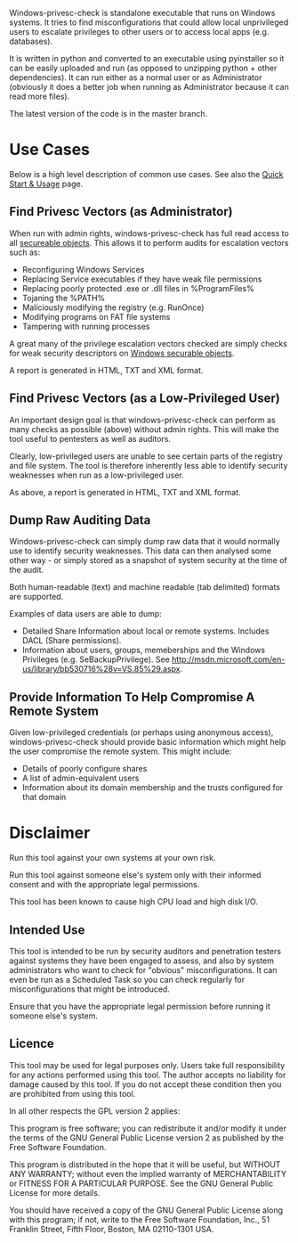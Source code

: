 Windows-privesc-check is standalone executable that runs on Windows systems.  It tries to find misconfigurations that could allow local unprivileged users to escalate privileges to other users or to access local apps (e.g. databases).  

It is written in python and converted to an executable using pyinstaller so it can be easily uploaded and run (as opposed to unzipping python + other dependencies).  It can run either as a normal user or as Administrator (obviously it does a better job when running as Administrator because it can read more files).

The latest version of the code is in the master branch.

# Use Cases 

Below is a high level description of common use cases.  See also the [Quick Start & Usage](docs/QuickStartUsage.md) page.

## Find Privesc Vectors (as Administrator) 

When run with admin rights, windows-privesc-check has full read access to all [secureable objects](http://msdn.microsoft.com/en-us/library/aa379557%28VS.85%29.aspx).  This allows it to perform audits for escalation vectors such as:
  * Reconfiguring Windows Services
  * Replacing Service executables if they have weak file permissions
  * Replacing poorly protected .exe or .dll files in %ProgramFiles%
  * Tojaning the %PATH%
  * Maliciously modifying the registry (e.g. RunOnce)
  * Modifying programs on FAT file systems
  * Tampering with running processes

A great many of the privilege escalation vectors checked are simply checks for weak security descriptors on [Windows securable objects](http://msdn.microsoft.com/en-us/library/aa379557%28VS.85%29.aspx).

A report is generated in HTML, TXT and XML format.

## Find Privesc Vectors (as a Low-Privileged User)

An important design goal is that windows-privesc-check can perform as many checks as possible (above) without admin rights.  This will make the tool useful to pentesters as well as auditors.

Clearly, low-privileged users are unable to see certain parts of the registry and file system.  The tool is therefore inherently less able to identify security weaknesses when run as a low-privileged user.

As above, a report is generated in HTML, TXT and XML format.

## Dump Raw Auditing Data

Windows-privesc-check can simply dump raw data that it would normally use to identify security weaknesses.  This data can then analysed some other way - or simply stored as a snapshot of system security at the time of the audit.

Both human-readable (text) and machine readable (tab delimited) formats are supported.

Examples of data users are able to dump:
  * Detailed Share Information about local or remote systems.  Includes DACL (Share permissions).
  * Information about users, groups, memeberships and the Windows Privileges (e.g. SeBackupPrivilege).  See http://msdn.microsoft.com/en-us/library/bb530716%28v=VS.85%29.aspx.

## Provide Information To Help Compromise A Remote System

Given low-privileged credentials (or perhaps using anonymous access), windows-privesc-check should provide basic information which might help the user compromise the remote system.  This might include:
  * Details of poorly configure shares
  * A list of admin-equivalent users
  * Information about its domain membership and the trusts configured for that domain

# Disclaimer 

Run this tool against your own systems at your own risk.

Run this tool against someone else's system only with their informed consent and with the appropriate legal permissions.

This tool has been known to cause high CPU load and high disk I/O.

## Intended Use 

This tool is intended to be run by security auditors and penetration testers against systems they have been engaged to assess, and also by system administrators who want to check for "obvious" misconfigurations.  It can even be run as a Scheduled Task so you can check regularly for misconfigurations that might be introduced.

Ensure that you have the appropriate legal permission before running it someone else's system.

## Licence 

This tool may be used for legal purposes only.  Users take full responsibility for any actions performed using this tool.  The author accepts no liability for damage caused by this tool.  If you do not accept these condition then you are prohibited from using this tool.

In all other respects the GPL version 2 applies:

This program is free software; you can redistribute it and/or modify
it under the terms of the GNU General Public License version 2 as
published by the Free Software Foundation.

This program is distributed in the hope that it will be useful,
but WITHOUT ANY WARRANTY; without even the implied warranty of
MERCHANTABILITY or FITNESS FOR A PARTICULAR PURPOSE.  See the
GNU General Public License for more details.

You should have received a copy of the GNU General Public License along
with this program; if not, write to the Free Software Foundation, Inc.,
51 Franklin Street, Fifth Floor, Boston, MA 02110-1301 USA.
